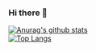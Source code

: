 ### Hi there 👋

<!--
**lyricer/lyricer** is a ✨ _special_ ✨ repository because its `README.md` (this file) appears on your GitHub profile.

Here are some ideas to get you started:

- 🔭 I’m currently working on ...
- 🌱 I’m currently learning ...
- 👯 I’m looking to collaborate on ...
- 🤔 I’m looking for help with ...
- 💬 Ask me about ...
- 📫 How to reach me: ...
- 😄 Pronouns: ...
- ⚡ Fun fact: ...
-->

[![Anurag's github stats](https://github-readme-stats.vercel.app/api?username=lyricer&theme=gruvbox)](https://github.com/USERNAME/github-readme-stats)  
[![Top Langs](https://github-readme-stats.vercel.app/api/top-langs/?username=lyricer&layout=compact&theme=gruvbox)](https://github.com/USERNAME/github-readme-stats)
